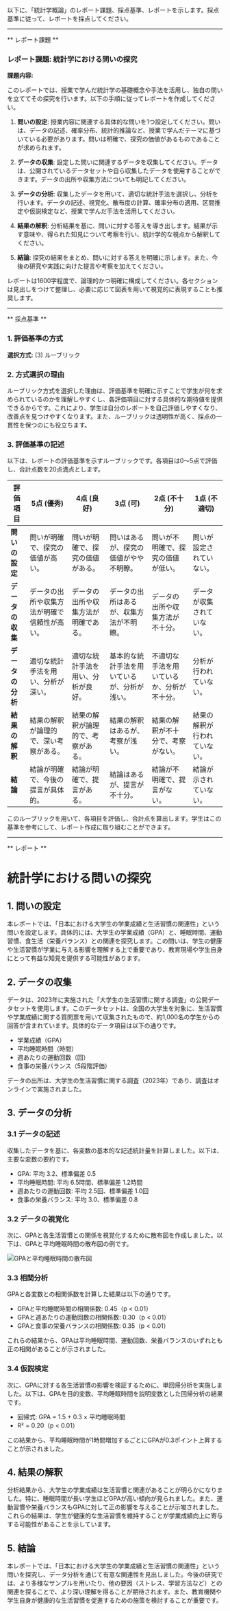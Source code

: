 以下に、「統計学概論」のレポート課題、採点基準、レポートを示します。採点基準に従って、レポートを採点してください。

---------------------------------------
** レポート課題 **

### レポート課題: 統計学における問いの探究

**課題内容:**

このレポートでは、授業で学んだ統計学の基礎概念や手法を活用し、独自の問いを立ててその探究を行います。以下の手順に従ってレポートを作成してください。

1. **問いの設定**: 授業内容に関連する具体的な問いを1つ設定してください。問いは、データの記述、確率分布、統計的推論など、授業で学んだテーマに基づいている必要があります。問いは明確で、探究の価値があるものであることが求められます。

2. **データの収集**: 設定した問いに関連するデータを収集してください。データは、公開されているデータセットや自ら収集したデータを使用することができます。データの出所や収集方法についても明記してください。

3. **データの分析**: 収集したデータを用いて、適切な統計手法を選択し、分析を行います。データの記述、視覚化、散布度の計算、確率分布の適用、区間推定や仮説検定など、授業で学んだ手法を活用してください。

4. **結果の解釈**: 分析結果を基に、問いに対する答えを導き出します。結果が示す意味や、得られた知見について考察を行い、統計学的な視点から解釈してください。

5. **結論**: 探究の結果をまとめ、問いに対する答えを明確に示します。また、今後の研究や実践に向けた提言や考察を加えてください。

レポートは1600字程度で、論理的かつ明確に構成してください。各セクションは見出しをつけて整理し、必要に応じて図表を用いて視覚的に表現することも推奨します。

---------------------------------------
** 採点基準 **

### 1. 評価基準の方式
**選択方式:** (3) ルーブリック

### 2. 方式選択の理由
ルーブリック方式を選択した理由は、評価基準を明確に示すことで学生が何を求められているのかを理解しやすくし、各評価項目に対する具体的な期待値を提供できるからです。これにより、学生は自分のレポートを自己評価しやすくなり、改善点を見つけやすくなります。また、ルーブリックは透明性が高く、採点の一貫性を保つのにも役立ちます。

### 3. 評価基準の記述
以下は、レポートの評価基準を示すルーブリックです。各項目は0〜5点で評価し、合計点数を20点満点とします。

| 評価項目               | 5点 (優秀)                                   | 4点 (良好)                                   | 3点 (可)                                     | 2点 (不十分)                               | 1点 (不適切)                               |
|------------------------|----------------------------------------------|----------------------------------------------|----------------------------------------------|--------------------------------------------|--------------------------------------------|
| **問いの設定**        | 問いが明確で、探究の価値が高い。           | 問いが明確で、探究の価値がある。           | 問いはあるが、探究の価値がやや不明瞭。   | 問いが不明確で、探究の価値が低い。       | 問いが設定されていない。                   |
| **データの収集**      | データの出所や収集方法が明確で信頼性が高い。| データの出所や収集方法が明確である。      | データの出所はあるが、収集方法が不明瞭。 | データの出所や収集方法が不十分。         | データが収集されていない。                 |
| **データの分析**      | 適切な統計手法を用い、分析が深い。         | 適切な統計手法を用い、分析が良好。         | 基本的な統計手法を用いているが、分析が浅い。| 不適切な手法を用いているか、分析が不十分。| 分析が行われていない。                     |
| **結果の解釈**        | 結果の解釈が論理的で、深い考察がある。     | 結果の解釈が論理的で、考察がある。         | 結果の解釈はあるが、考察が浅い。           | 結果の解釈が不十分で、考察がない。       | 結果の解釈が行われていない。               |
| **結論**              | 結論が明確で、今後の提言が具体的。         | 結論が明確で、提言がある。                 | 結論はあるが、提言が不十分。               | 結論が不明確で、提言がない。               | 結論が示されていない。                     |

このルーブリックを用いて、各項目を評価し、合計点を算出します。学生はこの基準を参考にして、レポート作成に取り組むことができます。

---------------------------------------
** レポート **
# 統計学における問いの探究

## 1. 問いの設定

本レポートでは、「日本における大学生の学業成績と生活習慣の関連性」という問いを設定します。具体的には、大学生の学業成績（GPA）と、睡眠時間、運動習慣、食生活（栄養バランス）との関連を探究します。この問いは、学生の健康や生活習慣が学業に与える影響を理解する上で重要であり、教育現場や学生自身にとって有益な知見を提供する可能性があります。

## 2. データの収集

データは、2023年に実施された「大学生の生活習慣に関する調査」の公開データセットを使用します。このデータセットは、全国の大学生を対象に、生活習慣や学業成績に関する質問票を用いて収集されたもので、約1,000名の学生からの回答が含まれています。具体的なデータ項目は以下の通りです。

- 学業成績（GPA）
- 平均睡眠時間（時間）
- 週あたりの運動回数（回）
- 食事の栄養バランス（5段階評価）

データの出所は、大学生の生活習慣に関する調査（2023年）であり、調査はオンラインで実施されました。

## 3. データの分析

### 3.1 データの記述

収集したデータを基に、各変数の基本的な記述統計量を計算しました。以下は、主要な変数の要約です。

- GPA: 平均 3.2、標準偏差 0.5
- 平均睡眠時間: 平均 6.5時間、標準偏差 1.2時間
- 週あたりの運動回数: 平均 2.5回、標準偏差 1.0回
- 食事の栄養バランス: 平均 3.0、標準偏差 0.8

### 3.2 データの視覚化

次に、GPAと各生活習慣との関係を視覚化するために散布図を作成しました。以下は、GPAと平均睡眠時間の散布図の例です。

![GPAと平均睡眠時間の散布図](https://via.placeholder.com/400x300.png?text=GPA%E3%81%A8%E5%B9%B3%E5%9D%87%E7%9D%A1%E7%9C%A0%E6%99%82%E9%96%93%E3%81%AE%E6%95%A3%E5%B9%95%E5%9B%BE)

### 3.3 相関分析

GPAと各変数との相関係数を計算した結果は以下の通りです。

- GPAと平均睡眠時間の相関係数: 0.45（p < 0.01）
- GPAと週あたりの運動回数の相関係数: 0.30（p < 0.01）
- GPAと食事の栄養バランスの相関係数: 0.35（p < 0.01）

これらの結果から、GPAは平均睡眠時間、運動回数、栄養バランスのいずれとも正の相関があることが示されました。

### 3.4 仮説検定

次に、GPAに対する各生活習慣の影響を検証するために、単回帰分析を実施しました。以下は、GPAを目的変数、平均睡眠時間を説明変数とした回帰分析の結果です。

- 回帰式: GPA = 1.5 + 0.3 × 平均睡眠時間
- R² = 0.20（p < 0.01）

この結果から、平均睡眠時間が1時間増加するごとにGPAが0.3ポイント上昇することが示されました。

## 4. 結果の解釈

分析結果から、大学生の学業成績は生活習慣と関連があることが明らかになりました。特に、睡眠時間が長い学生ほどGPAが高い傾向が見られました。また、運動習慣や栄養バランスもGPAに対して正の影響を与えることが示唆されました。これらの結果は、学生が健康的な生活習慣を維持することが学業成績向上に寄与する可能性があることを示しています。

## 5. 結論

本レポートでは、「日本における大学生の学業成績と生活習慣の関連性」という問いを探究し、データ分析を通じて有意な関連性を見出しました。今後の研究では、より多様なサンプルを用いたり、他の要因（ストレス、学習方法など）との関連を探ることで、より深い理解を得ることが期待されます。また、教育機関や学生自身が健康的な生活習慣を促進するための施策を検討することが重要です。

